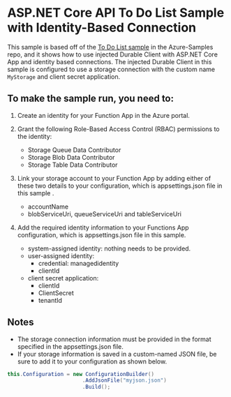 # ASP.NET Core API To Do List Sample with Identity-Based Connection

This sample is based off of the [To Do List sample](https://github.com/Azure-Samples/dotnet-core-api) in the Azure-Samples repo, and it shows how to use injected Durable Client with ASP.NET Core App and identity based connections. The injected Durable Client in this sample is configured to use a storage connection with the custom name `MyStorage` and client secret application.


## To make the sample run, you need to:

1. Create an identity for your Function App in the Azure portal.

2. Grant the following Role-Based Access Control (RBAC) permissions to the identity:
    - Storage Queue Data Contributor
    - Storage Blob Data Contributor
    - Storage Table Data Contributor

3. Link your storage account to your Function App by adding either of these two details to your configuration, which is appsettings.json file in this sample .
    - accountName
    - blobServiceUri, queueServiceUri and tableServiceUri

4. Add the required identity information to your Functions App configuration, which is appsettings.json file in this sample.
    - system-assigned identity: nothing needs to be provided.
    - user-assigned identity: 
      - credential: managedidentity
      - clientId
    - client secret application:
      - clientId
      - ClientSecret
      - tenantId


## Notes
- The storage connection information must be provided in the format specified in the appsettings.json file.
- If your storage information is saved in a custom-named JSON file, be sure to add it to your configuration as shown below.
```csharp            
this.Configuration = new ConfigurationBuilder()
                        .AddJsonFile("myjson.json")
                        .Build();
```